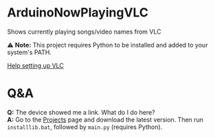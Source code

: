 # ArduinoNowPlayingVLC
Shows currently playing songs/video names from VLC

⚠️ **Note:** This project requires Python to be installed and added to your system's PATH.

[Help setting up VLC](./example1.mp4)

# Q&A

**Q:** The device showed me a link. What do I do here?  
**A:** Go to the [Projects](https://github.com/onepointfive-REAL/ArduinoNowPlayingVLC/releases) page and download the latest version. Then run `installlib.bat`, followed by `main.py` (requires Python).
